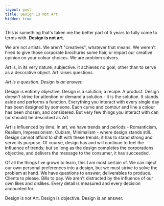 ```yaml
---
layout: post
title: Design Is Not Art
hidden: true
---
```


This is something that's taken me the better part of 5 years to fully come to terms with. **Design is not art.**

We are not artists. We aren't "creatives", whatever that means. We weren't hired to give those corporate brochures some flair, or impart our creative opinion on your colour choices. We are problem solvers.

Art is, in its very nature, subjective. It achieves no goal, other than to serve as a decorative object. Art raises questions.

_Art is a question. Design is an answer._

Design is entirely objective. Design is a solution; a recipe. A product. Design doesn't strive for attention or demand a solution - it is the solution. It stands aside and performs a function. Everything you interact with every single day has been designed by someone. Each curve and contour and line a colour has been chosen, and considered. But very few things you interact with can (or should) be described as Art.

Art is influenced by time. In art, we have trends and periods - Romanticism, Realism, Impressionism, Cubism, Minimalism - where design stands still. Design cannot afford to shift with these trends; it has to stand strong and serve its purpose. Of course, design has and will continue to feel the influence of trends; but so long as the design completes the corporations objective, and delivers the message to the consumer, it has succeeded.

Of all the things I've grown to learn, this I am most certain of. We can inject our own personal preferences into a design, but we must strive to solve the problem at hand. We have questions to answer; deliverables to produce. Clients to please. Bills to pay. We aren't distracted by the influence of our own likes and dislikes. Every detail is measured and every decision accounted for.

Design is not Art. Design is objective. Design is an answer.
